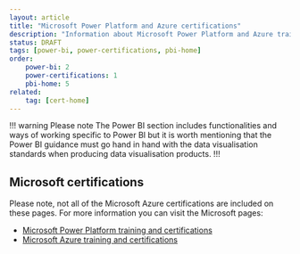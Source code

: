 ```yaml
---
layout: article
title: "Microsoft Power Platform and Azure certifications"
description: "Information about Microsoft Power Platform and Azure training"
status: DRAFT
tags: [power-bi, power-certifications, pbi-home]
order:
    power-bi: 2
    power-certifications: 1
    pbi-home: 5
related:
    tag: [cert-home]
---
```

!!! warning Please note
The Power BI section includes functionalities and ways of working specific to Power BI but it is worth mentioning that the Power BI guidance must go hand in hand with the data visualisation standards when producing data visualisation products.
!!!   
  
    
## Microsoft certifications  

Please note, not all of the Microsoft Azure certifications are included on these pages. For more information you can visit the Microsoft pages:  
- [Microsoft Power Platform training and certifications][learn 1]  
- [Microsoft Azure training and certifications][learn 2]  

  


[learn 1]: aka.ms/PPTrainCertDeck
[learn 2]: https://query.prod.cms.rt.microsoft.com/cms/api/am/binary/RE4J5ea